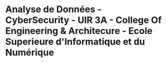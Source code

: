 # Analyse de Données - CyberSecurity - UIR 3A - College Of Engineering & Architecure - Ecole Superieure d'Informatique et du Numérique
